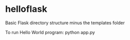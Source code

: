 helloflask
==========
Basic Flask directory structure minus the templates folder

To run Hello World program:
python app.py
